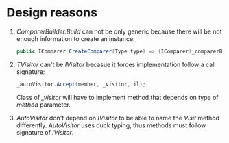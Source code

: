 # Design reasons

1. *ComparerBuilder.Build* can not be only generic because there will be not enough information to create an instance:

    ``` csharp
    public IComparer CreateComparer(Type type) => (IComparer)_comparerBuilder.Build<T>(type);
    ```

1. *TVisitor* can't be *IVisitor* becasue it forces implementation follow a call signature:

    ``` c#
    _autoVisitor.Accept(member, _visitor, il);
    ```
    
     Class of *_visitor* will have to implement method that depends on type of *method* parameter.

1. *AutoVisitor* don't depend on *IVisitor* to be able to name the *Visit* method differently. *AutoVisitor* uses duck typing, thus methods must follow signature of *IVisitor*.
